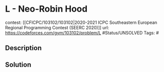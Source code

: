 # L - Neo-Robin Hood

contest: [[CFICPC/103102/103102|2020-2021 ICPC Southeastern European Regional Programming Contest (SEERC 2020)]]
url: https://codeforces.com/gym/103102/problem/L
#Status/UNSOLVED
Tags: #

## Description

## Solution

